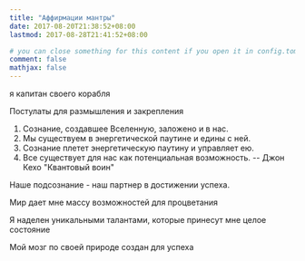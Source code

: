 ```yaml
---
title: "Аффирмации мантры"
date: 2017-08-20T21:38:52+08:00
lastmod: 2017-08-28T21:41:52+08:00

# you can close something for this content if you open it in config.toml.
comment: false
mathjax: false
---
```


я капитан своего корабля

Постулаты для размышления и закрепления
1. Сознание, создавшее Вселенную, заложено и в нас. 
2. Мы существуем в энергетической паутине и едины с ней. 
3. Сознание плетет энергетическую паутину и управляет ею. 
4. Все существует для нас как потенциальная возможность.
-- Джон Кехо "Квантовый воин"


Наше подсознание - наш партнер в достижении успеха. 

Мир дает мне массу возможностей для процветания

Я наделен уникальными талантами, которые принесут мне целое состояние

Мой мозг по своей  природе создан для успеха